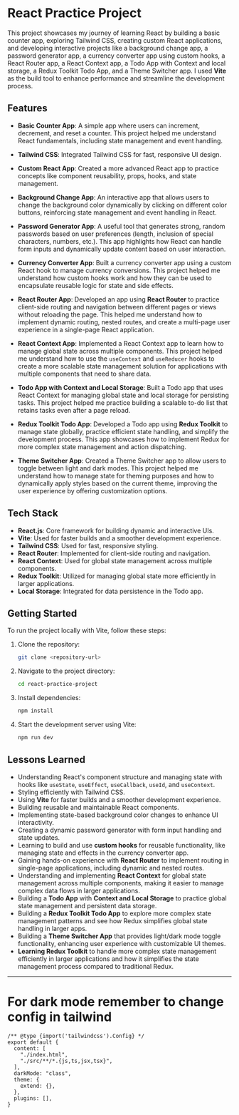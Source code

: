 # React Practice Project

This project showcases my journey of learning React by building a basic counter app, exploring Tailwind CSS, creating custom React applications, and developing interactive projects like a background change app, a password generator app, a currency converter app using custom hooks, a React Router app, a React Context app, a Todo App with Context and local storage, a Redux Toolkit Todo App, and a Theme Switcher app. I used **Vite** as the build tool to enhance performance and streamline the development process.

## Features

- **Basic Counter App**: A simple app where users can increment, decrement, and reset a counter. This project helped me understand React fundamentals, including state management and event handling.

- **Tailwind CSS**: Integrated Tailwind CSS for fast, responsive UI design.

- **Custom React App**: Created a more advanced React app to practice concepts like component reusability, props, hooks, and state management.

- **Background Change App**: An interactive app that allows users to change the background color dynamically by clicking on different color buttons, reinforcing state management and event handling in React.

- **Password Generator App**: A useful tool that generates strong, random passwords based on user preferences (length, inclusion of special characters, numbers, etc.). This app highlights how React can handle form inputs and dynamically update content based on user interaction.

- **Currency Converter App**: Built a currency converter app using a custom React hook to manage currency conversions. This project helped me understand how custom hooks work and how they can be used to encapsulate reusable logic for state and side effects.

- **React Router App**: Developed an app using **React Router** to practice client-side routing and navigation between different pages or views without reloading the page. This helped me understand how to implement dynamic routing, nested routes, and create a multi-page user experience in a single-page React application.

- **React Context App**: Implemented a React Context app to learn how to manage global state across multiple components. This project helped me understand how to use the `useContext` and `useReducer` hooks to create a more scalable state management solution for applications with multiple components that need to share data.

- **Todo App with Context and Local Storage**: Built a Todo app that uses React Context for managing global state and local storage for persisting tasks. This project helped me practice building a scalable to-do list that retains tasks even after a page reload.

- **Redux Toolkit Todo App**: Developed a Todo app using **Redux Toolkit** to manage state globally, practice efficient state handling, and simplify the development process. This app showcases how to implement Redux for more complex state management and action dispatching.

- **Theme Switcher App**: Created a Theme Switcher app to allow users to toggle between light and dark modes. This project helped me understand how to manage state for theming purposes and how to dynamically apply styles based on the current theme, improving the user experience by offering customization options.

## Tech Stack

- **React.js**: Core framework for building dynamic and interactive UIs.
- **Vite**: Used for faster builds and a smoother development experience.
- **Tailwind CSS**: Used for fast, responsive styling.
- **React Router**: Implemented for client-side routing and navigation.
- **React Context**: Used for global state management across multiple components.
- **Redux Toolkit**: Utilized for managing global state more efficiently in larger applications.
- **Local Storage**: Integrated for data persistence in the Todo app.

## Getting Started

To run the project locally with Vite, follow these steps:

1. Clone the repository:
   ```bash
   git clone <repository-url>
   ```
2. Navigate to the project directory:
   ```bash
   cd react-practice-project
   ```
3. Install dependencies:
   ```bash
   npm install
   ```
4. Start the development server using Vite:
   ```bash
   npm run dev
   ```

## Lessons Learned

- Understanding React's component structure and managing state with hooks like `useState`, `useEffect`, `useCallback`, `useId`, and `useContext`.
- Styling efficiently with Tailwind CSS.
- Using **Vite** for faster builds and a smoother development experience.
- Building reusable and maintainable React components.
- Implementing state-based background color changes to enhance UI interactivity.
- Creating a dynamic password generator with form input handling and state updates.
- Learning to build and use **custom hooks** for reusable functionality, like managing state and effects in the currency converter app.
- Gaining hands-on experience with **React Router** to implement routing in single-page applications, including dynamic and nested routes.
- Understanding and implementing **React Context** for global state management across multiple components, making it easier to manage complex data flows in larger applications.
- Building a **Todo App** with **Context and Local Storage** to practice global state management and persistent data storage.
- Building a **Redux Toolkit Todo App** to explore more complex state management patterns and see how Redux simplifies global state handling in larger apps.
- Building a **Theme Switcher App** that provides light/dark mode toggle functionality, enhancing user experience with customizable UI themes.
- **Learning Redux Toolkit** to handle more complex state management efficiently in larger applications and how it simplifies the state management process compared to traditional Redux.

---

# For dark mode remember to change config in tailwind
```
/** @type {import('tailwindcss').Config} */
export default {
  content: [
    "./index.html",
    "./src/**/*.{js,ts,jsx,tsx}",
  ],
  darkMode: "class",
  theme: {
    extend: {},
  },
  plugins: [],
}
```

